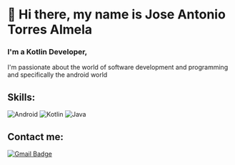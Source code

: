 # 👋 Hi there, my name is Jose Antonio Torres Almela
### I'm a Kotlin Developer, 
I'm passionate about the world of software development and programming and specifically the android world

## Skills:

![Android](https://img.shields.io/badge/-android-3279CE?style=plastic&logo=android)
![Kotlin](https://img.shields.io/badge/-kotlin-7F8489?style=plastic&logo=kotlin)
![Java](https://img.shields.io/badge/-java-E34A86?style=plastic&logo=java)

## Contact me:

[![Gmail Badge](https://img.shields.io/badge/torresimbas@gmail.com-c14438?style=flat-square&logo=outlook&logoColor=white&link=mailto:torresimbas@gmail.com)](mailto:torresimbas@gmail.com)



